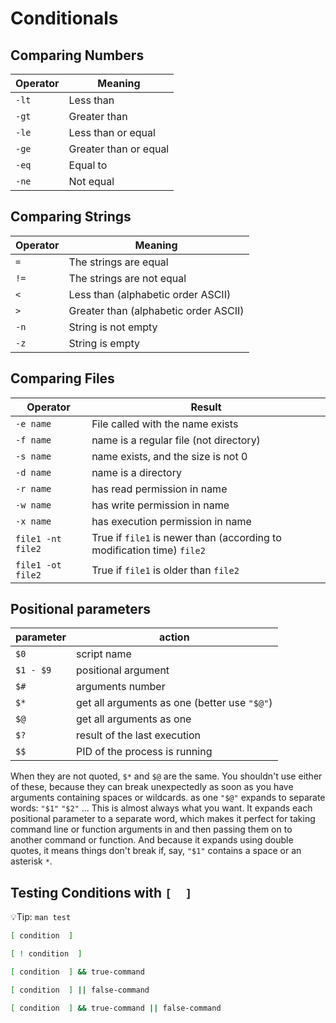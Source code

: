 # Conditionals

## Comparing Numbers

Operator | Meaning
-|-
`-lt` | Less than
`-gt` | Greater than
`-le` | Less than or equal
`-ge` | Greater than or equal
`-eq` | Equal to
`-ne` | Not equal

## Comparing Strings

Operator | Meaning
-|-
`=` | The strings are equal
`!=` | The strings are not equal
`<` | Less than (alphabetic order ASCII)
`>` | Greater than (alphabetic order ASCII)
`-n` | String is not empty
`-z` | String is empty

## Comparing Files

Operator | Result
-|-
`-e name` | File called with the name exists
`-f name` | name is a regular file (not directory)
`-s name` | name exists, and the size is not 0
`-d name` | name is a directory
`-r name` | has read permission in name
`-w name` | has write permission in name
`-x name` | has execution permission in name
`file1 -nt file2` | True if `file1` is newer than (according to modification time) `file2`
`file1 -ot file2` | True if `file1` is older than `file2`

## Positional parameters

parameter | action
-|-
`$0` | script name
`$1 - $9` | positional argument
`$#` | arguments number
`$*` | get all arguments as one (better use `"$@"`)
`$@` | get all arguments as one
`$?` | result of the last execution
`$$` | PID of the process is running

When they are not quoted, `$*` and `$@` are the same. You shouldn't use either of these, because they can break unexpectedly as soon as you have arguments containing spaces or wildcards.
 as one
`"$@"` expands to separate words: `"$1"` `"$2"` ... This is almost always what you want. It expands each positional parameter to a separate word, which makes it perfect for taking command line or function arguments in and then passing them on to another command or function. And because it expands using double quotes, it means things don't break if, say, `"$1"` contains a space or an asterisk `*`.

## Testing Conditions with `[  ]`

💡Tip: `man test`

```bash
[ condition  ]

[ ! condition  ]

[ condition  ] && true-command

[ condition  ] || false-command

[ condition  ] && true-command || false-command
```
